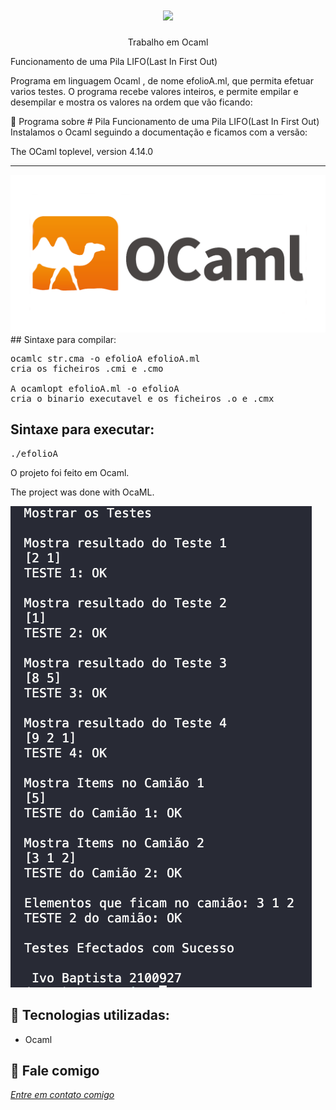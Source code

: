 <h1 align="center">
    <img width="600" src="c.png" />
</h1>


<p align="center">
Trabalho em Ocaml

Funcionamento de uma Pila LIFO(Last In First Out) 
    
Programa em linguagem Ocaml , de nome efolioA.ml, que permita efetuar varios testes.
O programa recebe valores inteiros, e permite empilar e desempilar e mostra os valores na ordem que vão ficando:
</p>

📌 Programa sobre # Pila
Funcionamento de uma Pila LIFO(Last In First Out)
Instalamos o Ocaml seguindo a documentação e ficamos com a versão:

The OCaml toplevel, version 4.14.0

------------------
<img src="ocaml.png" alt="page-home">
## Sintaxe para compilar:

<pre>ocamlc str.cma -o efolioA efolioA.ml
cria os ficheiros .cmi e .cmo

A ocamlopt efolioA.ml -o efolioA
cria o binario executavel e os ficheiros .o e .cmx  </pre>

## Sintaxe para executar:
<pre>./efolioA </pre>


O projeto foi feito em Ocaml.


The project was done with OcaML.


<img src="teste.png" alt="page-home">


🔧 Tecnologias utilizadas:
------------------

- Ocaml

💬 Fale comigo
------------------
[*Entre em contato comigo*](https://www.linkedin.com/in/ivo-baptista-3712144/)

